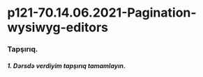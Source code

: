 # p121-70.14.06.2021-Pagination-wysiwyg-editors


### Tapşırıq.


##### 1. Dərsdə verdiyim tapşırıq tamamlayın.
